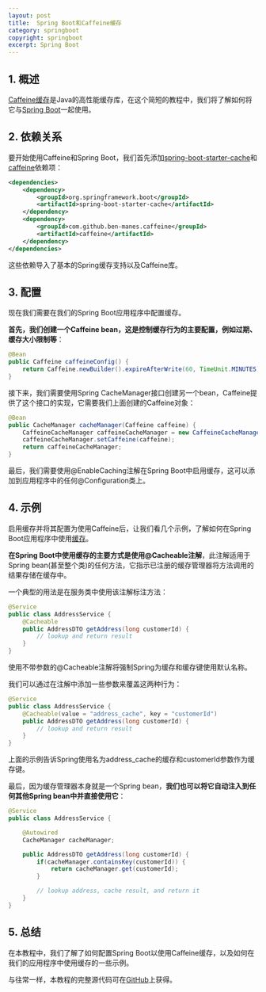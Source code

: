 ```yaml
---
layout: post
title:  Spring Boot和Caffeine缓存
category: springboot
copyright: springboot
excerpt: Spring Boot
---
```


## 1. 概述

[Caffeine缓存]()是Java的高性能缓存库，在这个简短的教程中，我们将了解如何将它与[Spring Boot]()一起使用。

## 2. 依赖关系

要开始使用Caffeine和Spring Boot，我们首先添加[spring-boot-starter-cache](https://search.maven.org/artifact/org.springframework.boot/spring-boot-starter-cache)和[caffeine](https://search.maven.org/artifact/com.github.ben-manes.caffeine/caffeine)依赖项：

```xml
<dependencies>
    <dependency>
        <groupId>org.springframework.boot</groupId>
        <artifactId>spring-boot-starter-cache</artifactId>
    </dependency>
    <dependency>
        <groupId>com.github.ben-manes.caffeine</groupId>
        <artifactId>caffeine</artifactId>
    </dependency>
</dependencies>
```

这些依赖导入了基本的Spring缓存支持以及Caffeine库。

## 3. 配置

现在我们需要在我们的Spring Boot应用程序中配置缓存。

**首先，我们创建一个Caffeine bean，这是控制缓存行为的主要配置，例如过期、缓存大小限制等**：

```java
@Bean
public Caffeine caffeineConfig() {
    return Caffeine.newBuilder().expireAfterWrite(60, TimeUnit.MINUTES);
}
```

接下来，我们需要使用Spring CacheManager接口创建另一个bean，Caffeine提供了这个接口的实现，它需要我们上面创建的Caffeine对象：

```java
@Bean
public CacheManager cacheManager(Caffeine caffeine) {
    CaffeineCacheManager caffeineCacheManager = new CaffeineCacheManager();
    caffeineCacheManager.setCaffeine(caffeine);
    return caffeineCacheManager;
}
```

最后，我们需要使用@EnableCaching注解在Spring Boot中启用缓存，这可以添加到应用程序中的任何@Configuration类上。

## 4. 示例

启用缓存并将其配置为使用Caffeine后，让我们看几个示例，了解如何在Spring Boot应用程序中使用[缓存]()。

**在Spring Boot中使用缓存的主要方式是使用@Cacheable注解**，此注解适用于Spring bean(甚至整个类)的任何方法，它指示已注册的缓存管理器将方法调用的结果存储在缓存中。

一个典型的用法是在服务类中使用该注解标注方法：

```java
@Service
public class AddressService {
    @Cacheable
    public AddressDTO getAddress(long customerId) {
        // lookup and return result
    }
}
```

使用不带参数的@Cacheable注解将强制Spring为缓存和缓存键使用默认名称。

我们可以通过在注解中添加一些参数来覆盖这两种行为：

```java
@Service
public class AddressService {
    @Cacheable(value = "address_cache", key = "customerId")
    public AddressDTO getAddress(long customerId) {
        // lookup and return result
    }
}
```

上面的示例告诉Spring使用名为address_cache的缓存和customerId参数作为缓存键。

最后，因为缓存管理器本身就是一个Spring bean，**我们也可以将它自动注入到任何其他Spring bean中并直接使用它**：

```java
@Service
public class AddressService {

    @Autowired
    CacheManager cacheManager;

    public AddressDTO getAddress(long customerId) {
        if(cacheManager.containsKey(customerId)) {
            return cacheManager.get(customerId);
        }

        // lookup address, cache result, and return it
    }
}
```

## 5. 总结

在本教程中，我们了解了如何配置Spring Boot以使用Caffeine缓存，以及如何在我们的应用程序中使用缓存的一些示例。

与往常一样，本教程的完整源代码可在[GitHub](https://github.com/tuyucheng7/taketoday-tutorial4j/tree/master/spring-boot-modules/spring-boot-libraries-1)上获得。